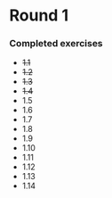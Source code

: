 # Round 1

### Completed exercises

* ~~1.1~~
* ~~1.2~~
* ~~1.3~~
* ~~1.4~~
* 1.5
* 1.6
* 1.7
* 1.8
* 1.9
* 1.10
* 1.11
* 1.12
* 1.13
* 1.14
